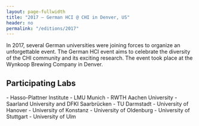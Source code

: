 ```yaml
---
layout: page-fullwidth
title: "2017 – German HCI @ CHI in Denver, US"
header: no
permalink: "/editions/2017"
---
```

In 2017, several German universities were joining forces to organize an unforgettable event. The German HCI event aims to celebrate the diversity of the CHI community and its exciting research. The event took place at the Wynkoop Brewing Company in Denver.

<h2 class="head-text"> Participating Labs</h2>
- Hasso-Plattner Institute
- LMU Munich
- RWTH Aachen University
- Saarland University and DFKI Saarbrücken
- TU Darmstadt
- University of Hanover
- University of Konstanz
- University of Oldenburg
- University of Stuttgart
- University of Ulm